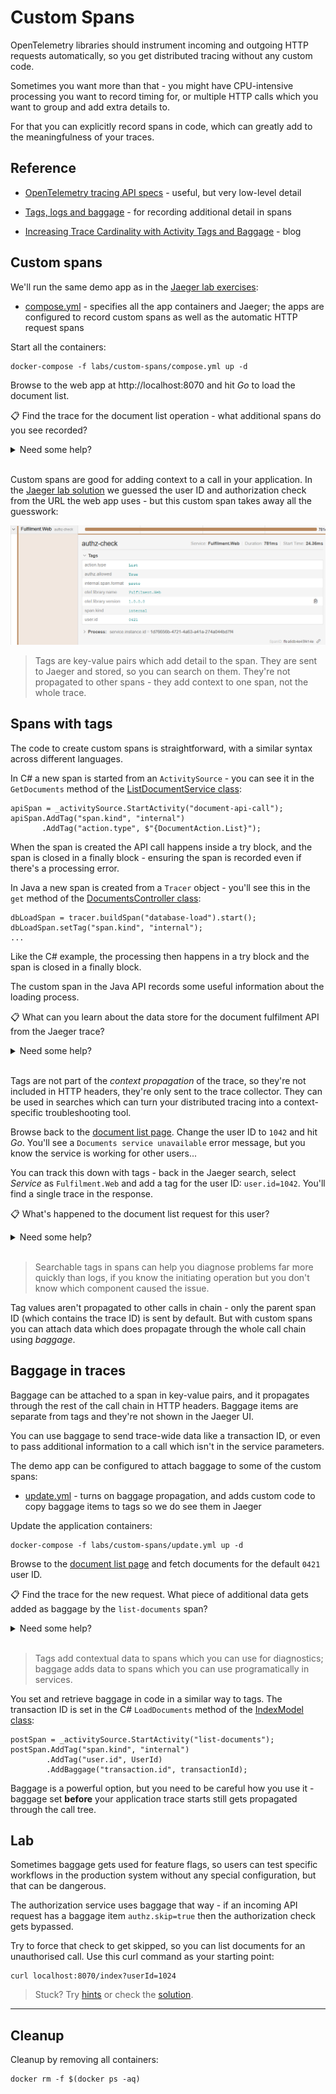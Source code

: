 # Custom Spans

OpenTelemetry libraries should instrument incoming and outgoing HTTP requests automatically, so you get distributed tracing without any custom code.

Sometimes you want more than that - you might have CPU-intensive processing you want to record timing for, or multiple HTTP calls which you want to group and add extra details to. 

For that you can explicitly record spans in code, which can greatly add to the meaningfulness of your traces.

## Reference

- [OpenTelemetry tracing API specs](https://github.com/open-telemetry/opentelemetry-specification/blob/main/specification/trace/api.md) - useful, but very low-level detail

- [Tags, logs and baggage](https://opentracing.io/docs/overview/tags-logs-baggage/) - for recording additional detail in spans

- [Increasing Trace Cardinality with Activity Tags and Baggage](https://jimmybogard.com/increasing-trace-cardinality-with-tags-and-baggage/) - blog

## Custom spans

We'll run the same demo app as in the [Jaeger lab exercises](../jaeger/README.md):

- [compose.yml](./compose.yml) - specifies all the app containers and Jaeger; the apps are configured to record custom spans as well as the automatic HTTP request spans

Start all the containers:

```
docker-compose -f labs/custom-spans/compose.yml up -d
```

Browse to the web app at http://localhost:8070 and hit _Go_ to load the document list. 

📋 Find the trace for the document list operation - what additional spans do you see recorded?

<details>
  <summary>Need some help?</summary>

In the [Jaeger search UI](http://localhost:16686/search) find traces for all operations in the `Fulfilment.Web` service. You'll see lots, but the one you want has 10 spans recorded.

Open that trace and you'll see the same HTTP spans we've seen in previous exercises, plus three named custom spans:

- `list-documents` - an internal span used to group the whole call chain

- `authz-check` - an internal span around the authorization service call which adds the user ID, authorization type and permission response as tags

- `document-api-call` - an internal span around the document service call which adds the API action as a tag

</details><br/>

Custom spans are good for adding context to a call in your application. In the [Jaeger lab solution](../jaeger/solution.md) we guessed the user ID and authorization check from the URL the web app uses - but this custom span takes away all the guesswork:

![](../../img/jaeger-authz-span.png)

> Tags are key-value pairs which add detail to the span. They are sent to Jaeger and stored, so you can search on them. They're not propagated to other spans - they add context to one span, not the whole trace.

## Spans with tags

The code to create custom spans is straightforward, with a similar syntax across different languages. 

In C# a new span is started from an `ActivitySource` - you can see it in the `GetDocuments` method of the [ListDocumentService class](../../src/fulfilment-frontend/fulfilment-web/Services/ListDocumentsService.cs):

```
apiSpan = _activitySource.StartActivity("document-api-call");
apiSpan.AddTag("span.kind", "internal")
       .AddTag("action.type", $"{DocumentAction.List}");
```

When the span is created the API call happens inside a try block, and the span is closed in a finally block - ensuring the span is recorded even if there's a processing error.

In Java a new span is created from a `Tracer` object - you'll see this in the `get` method of the [DocumentsController class](../../src/fulfilment-api/src/main/java/com/obsfun/controllers/DocumentsController.java):

```
dbLoadSpan = tracer.buildSpan("database-load").start();
dbLoadSpan.setTag("span.kind", "internal");
...
```

Like the C# example, the processing then happens in a try block and the span is closed in a finally block.

The custom span in the Java API records some useful information about the loading process.

📋 What can you learn about the data store for the document fulfilment API from the Jaeger trace?

<details>
  <summary>Need some help?</summary>

Back in the Jaeger search, select _Service_ `Fulfilment.Api` and _Operation_
`database-load`. 

Find the traces and you'll see the trace you just closed :) You can search on span information, but the UI loads the whole trace.

Scroll down to the `database-load` span, which is the custom span that records additional tag details. Expand the tags and you'll see:

- db.type=`sql`
- db.instance=`documents`
- db.statement=`SELECT * FROM documents`

</details><br/>

Tags are not part of the _context propagation_ of the trace, so they're not included in HTTP headers, they're only sent to the trace collector. They can be used in searches which can turn your distributed tracing into a context-specific troubleshooting tool.

Browse back to the [document list page](http://localhost:8070/). Change the user ID to `1042` and hit _Go_. You'll see a `Documents service unavailable` error message, but you know the service is working for other users...

You can track this down with tags - back in the Jaeger search, select _Service_ as `Fulfilment.Web` and add a tag for the user ID: `user.id=1042`.
You'll find a single trace in the response.

📋 What's happened to the document list request for this user?

<details>
  <summary>Need some help?</summary>

The trace shows spans for the web app and the authorization service, but not the documents service - so it looks like the document list call was never made.

Expand the custom span `authz-check` and you'll see why - the tags show that this user doesn't have permissions for the list action:

- action.type=`List`
- user.id=`1042`
- authz.allowed=`False`
	
</details><br/>

> Searchable tags in spans can help you diagnose problems far more quickly than logs, if you know the initiating operation but you don't know which component caused the issue.

Tag values aren't propagated to other calls in chain - only the parent span ID (which contains the trace ID) is sent by default. But with custom spans you can attach data which does propagate through the whole call chain using _baggage_.

## Baggage in traces

Baggage can be attached to a span in key-value pairs, and it propagates through the rest of the call chain in HTTP headers. Baggage items are separate from tags and they're not shown in the Jaeger UI.

You can use baggage to send trace-wide data like a transaction ID, or even to pass additional information to a call which isn't in the service parameters.

The demo app can be configured to attach baggage to some of the custom spans:

- [update.yml](./update.yml) - turns on baggage propagation, and adds custom code to copy baggage items to tags so we do see them in Jaeger

Update the application containers:

```
docker-compose -f labs/custom-spans/update.yml up -d
```

Browse to the [document list page](http://localhost:8070/) and fetch documents for the default `0421` user ID.

📋 Find the trace for the new request. What piece of additional data gets added as baggage by the `list-documents` span?

<details>
  <summary>Need some help?</summary>

Remember this demo app copies baggage items to tags so they show up in Jaeger - that should help track it down.

The `list-documents` span has a `transaction-id` tag which isn't in the originating span, so it's been added at that point.

Check the other spans for the web app and the authorization service and you'll see the same value in their tags. Tags do not get propagated, so the data must be coming through in baggage and being copied to tags in the later spans.

Open the `get` span for the `Fulfilment.Api` service and you'll see this component doesn't copy the baggage value to a tag, but expand the logs and you'll see it in there:

- event: `baggage`
- key: `transaction.id`
- value: `f3a2a0a7-a2b3-4e5d-bddf-8d6bc0d8f1c0`

(The value is a random UUID, yours will be different).

</details><br/>

> Tags add contextual data to spans which you can use for diagnostics; baggage adds data to spans which you can use programatically in services.

You set and retrieve baggage in code in a similar way to tags. The transaction ID is set in the C# `LoadDocuments` method of the [IndexModel class](../../src/fulfilment-frontend/fulfilment-web/Pages/Index.cshtml.cs):

```
postSpan = _activitySource.StartActivity("list-documents");
postSpan.AddTag("span.kind", "internal")
        .AddTag("user.id", UserId)
        .AddBaggage("transaction.id", transactionId);
```


Baggage is a powerful option, but you need to be careful how you use it - baggage set **before** your application trace starts still gets propagated through the call tree.

## Lab

Sometimes baggage gets used for feature flags, so users can test specific workflows in the production system without any special configuration, but that can be dangerous.

The authorization service uses baggage that way - if an incoming API request has a baggage item `authz.skip=true` then the authorization check gets bypassed.

Try to force that check to get skipped, so you can list documents for an unauthorised call. Use this curl command as your starting point:

```
curl localhost:8070/index?userId=1024
```

> Stuck? Try [hints](hints.md) or check the [solution](solution.md).

___
## Cleanup

Cleanup by removing all containers:

```
docker rm -f $(docker ps -aq)
```
